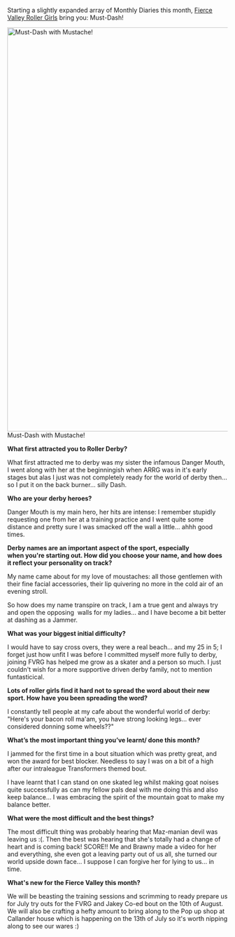 <html><body><div>

Starting a slightly expanded array of Monthly Diaries this month, <a href="www.fvrg.co.uk">Fierce Valley Roller Girls</a> bring you: Must-Dash!

<a href="http://scottishrollerderbyblog.com/2013/06/603122_205960202875611_438612260_n.jpg"><img class="size-large wp-image-2710" alt="Must-Dash with Mustache!" src="http://scottishrollerderbyblog.com/2013/06/603122_205960202875611_438612260_n.jpg?w=614" width="614" height="921"></a> Must-Dash with Mustache!

<strong>What first attracted you to Roller Derby?</strong>

</div>
What first attracted me to derby was my sister the infamous Danger Mouth, I went along with her at the beginningish when ARRG was in it's early stages but alas I just was not completely ready for the world of derby then... so I put it on the back burner... silly Dash.
<div>

<strong>Who are your derby heroes?</strong>

</div>
Danger Mouth is my main hero, her hits are intense: I remember stupidly requesting one from her at a training practice and I went quite some distance and pretty sure I was smacked off the wall a little... ahhh good times.
<div>

<strong>Derby names are an important aspect of the sport, especially when you're starting out. How did you choose your name, and how does it reflect your personality on track?</strong>

</div>
My name came about for my love of moustaches: all those gentlemen with their fine facial accessories, their lip quivering no more in the cold air of an evening stroll.

So how does my name transpire on track, I am a true gent and always try and open the opposing  walls for my ladies... and I have become a bit better at dashing as a Jammer.
<div>

<strong>What was your biggest initial difficulty?</strong>

</div>
I would have to say cross overs, they were a real beach... and my 25 in 5; I forget just how unfit I was before I committed myself more fully to derby, joining FVRG has helped me grow as a skater and a person so much. I just couldn't wish for a more supportive driven derby family, not to mention funtasticical.
<div>

<strong>Lots of roller girls find it hard not to spread the word about their new sport. How have you been spreading the word?</strong>

</div>
I constantly tell people at my cafe about the wonderful world of derby: "Here's your bacon roll ma'am, you have strong looking legs... ever considered donning some wheels??"
<div>

<strong>What’s the most important thing you’ve learnt/ done this month?</strong>

</div>
I jammed for the first time in a bout situation which was pretty great, and won the award for best blocker. Needless to say I was on a bit of a high after our intraleague Transformers themed bout.

I have learnt that I can stand on one skated leg whilst making goat noises quite successfully as can my fellow pals deal with me doing this and also keep balance... I was embracing the spirit of the mountain goat to make my balance better.
<div>

<strong>What were the most difficult and the best things?</strong>

</div>
The most difficult thing was probably hearing that Maz-manian devil was leaving us :(. Then the best was hearing that she's totally had a change of heart and is coming back! SCORE!! Me and Brawny made a video for her and everything, she even got a leaving party out of us all, she turned our world upside down face... I suppose I can forgive her for lying to us... in time.
<div>

<strong>What's new for the Fierce Valley this month?</strong>

</div>
We will be beasting the training sessions and scrimming to ready prepare us for July try outs for the FVRG and Jakey Co-ed bout on the 10th of August. We will also be crafting a hefty amount to bring along to the Pop up shop at Callander house which is happening on the 13th of July so it's worth nipping along to see our wares :)</body></html>
